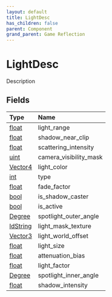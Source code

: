 ```yaml
---
layout: default
title: LightDesc
has_children: false
parent: Component
grand_parent: Game Reflection
---
```

# LightDesc
Description 

## Fields
| Type | Name |
|:-------------|:--------------|
| [float](/game-reflection/components/float.md) | light_range |
| [float](/game-reflection/components/float.md) | shadow_near_clip |
| [float](/game-reflection/components/float.md) | scattering_intensity |
| [uint](/game-reflection/components/uint.md) | camera_visibility_mask |
| [Vector4](/game-reflection/classes/vector4.md) | light_color |
| [int](/game-reflection/enums/int.md) | type |
| [float](/game-reflection/components/float.md) | fade_factor |
| [bool](/game-reflection/components/bool.md) | is_shadow_caster |
| [bool](/game-reflection/components/bool.md) | is_active |
| [Degree](/game-reflection/classes/degree.md) | spotlight_outer_angle |
| [IdString](/game-reflection/components/id_string.md) | light_mask_texture |
| [Vector3](/game-reflection/classes/vector3.md) | light_world_offset |
| [float](/game-reflection/components/float.md) | light_size |
| [float](/game-reflection/components/float.md) | attenuation_bias |
| [float](/game-reflection/components/float.md) | light_factor |
| [Degree](/game-reflection/classes/degree.md) | spotlight_inner_angle |
| [float](/game-reflection/components/float.md) | shadow_intensity |
